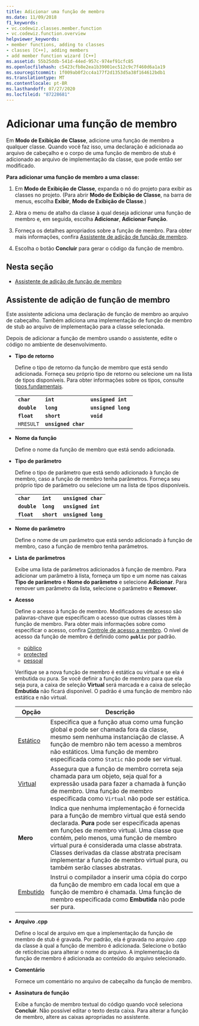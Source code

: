 ```yaml
---
title: Adicionar uma função de membro
ms.date: 11/09/2018
f1_keywords:
- vc.codewiz.classes.member.function
- vc.codewiz.function.overview
helpviewer_keywords:
- member functions, adding to classes
- classes [C++], adding members
- add member function wizard [C++]
ms.assetid: 55b25ddb-541d-44ed-957c-974ef91cfc85
ms.openlocfilehash: c5423cfb8e2ea1b39001ec512c9c7f460d6a1a19
ms.sourcegitcommit: 1f009ab0f2cc4a177f2d1353d5a38f164612bdb1
ms.translationtype: MT
ms.contentlocale: pt-BR
ms.lasthandoff: 07/27/2020
ms.locfileid: "87228681"
---
```

# <a name="add-a-member-function"></a>Adicionar uma função de membro

Em **Modo de Exibição de Classe**, adicione uma função de membro a qualquer classe. Quando você faz isso, uma declaração é adicionada ao arquivo de cabeçalho e o corpo de uma função de membro de stub é adicionado ao arquivo de implementação da classe, que pode então ser modificado.

**Para adicionar uma função de membro a uma classe:**

1. Em **Modo de Exibição de Classe**, expanda o nó do projeto para exibir as classes no projeto. (Para abrir **Modo de Exibição de Classe**, na barra de menus, escolha **Exibir**, **Modo de Exibição de Classe**.)

1. Abra o menu de atalho da classe à qual deseja adicionar uma função de membro e, em seguida, escolha **Adicionar**, **Adicionar Função**.

1. Forneça os detalhes apropriados sobre a função de membro. Para obter mais informações, confira [Assistente de adição de função de membro](#add-member-function-wizard).

1. Escolha o botão **Concluir** para gerar o código da função de membro.

## <a name="in-this-section"></a>Nesta seção

- [Assistente de adição de função de membro](#add-member-function-wizard)

## <a name="add-member-function-wizard"></a>Assistente de adição de função de membro

Este assistente adiciona uma declaração de função de membro ao arquivo de cabeçalho. Também adiciona uma implementação de função de membro de stub ao arquivo de implementação para a classe selecionada.

Depois de adicionar a função de membro usando o assistente, edite o código no ambiente de desenvolvimento.

- **Tipo de retorno**

  Define o tipo de retorno da função de membro que está sendo adicionada. Forneça seu próprio tipo de retorno ou selecione um na lista de tipos disponíveis. Para obter informações sobre os tipos, consulte [tipos fundamentais](../cpp/fundamental-types-cpp.md).

  | | | |
  |---|---|---|
  | **`char`** | **`int`** | **`unsigned int`** |
  | **`double`** | **`long`** | **`unsigned long`** |
  | **`float`** | **`short`** | **`void`** |
  | `HRESULT` | **`unsigned char`** | |

- **Nome da função**

  Define o nome da função de membro que está sendo adicionada.

- **Tipo de parâmetro**

  Define o tipo de parâmetro que está sendo adicionado à função de membro, caso a função de membro tenha parâmetros. Forneça seu próprio tipo de parâmetro ou selecione um na lista de tipos disponíveis.

  | | | |
  |---|---|---|
  | **`char`** | **`int`** | **`unsigned char`** |
  | **`double`** | **`long`** | **`unsigned int`** |
  | **`float`** | **`short`** | **`unsigned long`** |

- **Nome do parâmetro**

  Define o nome de um parâmetro que está sendo adicionado à função de membro, caso a função de membro tenha parâmetros.

- **Lista de parâmetros**

  Exibe uma lista de parâmetros adicionados à função de membro. Para adicionar um parâmetro à lista, forneça um tipo e um nome nas caixas **Tipo de parâmetro** e **Nome do parâmetro** e selecione **Adicionar**. Para remover um parâmetro da lista, selecione o parâmetro e **Remover**.

- **Acesso**

  Define o acesso à função de membro. Modificadores de acesso são palavras-chave que especificam o acesso que outras classes têm à função de membro. Para obter mais informações sobre como especificar o acesso, confira [Controle de acesso a membro](../cpp/member-access-control-cpp.md). O nível de acesso da função de membro é definido como **`public`** por padrão.

  - [público](../cpp/public-cpp.md)
  - [protected](../cpp/protected-cpp.md)
  - [pessoal](../cpp/private-cpp.md)

  Verifique se a nova função de membro é estática ou virtual e se ela é embutida ou pura. Se você definir a função de membro para que ela seja pura, a caixa de seleção **Virtual** será marcada e a caixa de seleção **Embutida** não ficará disponível. O padrão é uma função de membro não estática e não virtual.

  | Opção | Descrição |
  |--------|-------------|
  | [Estático](../cpp/storage-classes-cpp.md) |  Especifica que a função atua como uma função global e pode ser chamada fora da classe, mesmo sem nenhuma instanciação de classe. A função de membro não tem acesso a membros não estáticos. Uma função de membro especificada como `Static` não pode ser virtual. |
  | [Virtual](../cpp/virtual-cpp.md) | Assegura que a função de membro correta seja chamada para um objeto, seja qual for a expressão usada para fazer a chamada à função de membro. Uma função de membro especificada como `Virtual` não pode ser estática. |
  | **Mero** | Indica que nenhuma implementação é fornecida para a função de membro virtual que está sendo declarada. **Pura** pode ser especificada apenas em funções de membro virtual. Uma classe que contém, pelo menos, uma função de membro virtual pura é considerada uma classe abstrata. Classes derivadas da classe abstrata precisam implementar a função de membro virtual pura, ou também serão classes abstratas. |
  | [Embutido](../cpp/inline-functions-cpp.md) | Instrui o compilador a inserir uma cópia do corpo da função de membro em cada local em que a função de membro é chamada. Uma função de membro especificada como **Embutida** não pode ser pura. |

- **Arquivo .cpp**

  Define o local de arquivo em que a implementação da função de membro de stub é gravada. Por padrão, ela é gravada no arquivo .cpp da classe à qual a função de membro é adicionada. Selecione o botão de reticências para alterar o nome do arquivo. A implementação da função de membro é adicionada ao conteúdo do arquivo selecionado.

- **Comentário**

  Fornece um comentário no arquivo de cabeçalho da função de membro.

- **Assinatura de função**

  Exibe a função de membro textual do código quando você seleciona **Concluir**. Não possível editar o texto desta caixa. Para alterar a função de membro, altere as caixas apropriadas no assistente.
